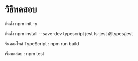 # วิธีทดสอบ

ติดตั้ง npm init -y

ติดตั้ง npm install --save-dev typescript jest ts-jest @types/jest

รันคอมไพล์ TypeScript : npm run build

เริ่มทดสอบ : npm test
